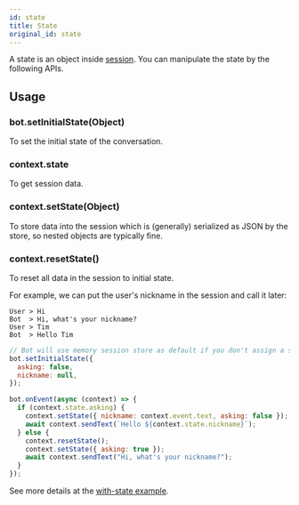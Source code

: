 ```yaml
---
id: state
title: State
original_id: state
---
```


A state is an object inside [session](session). You can manipulate the state by the following APIs.

## Usage

### bot.setInitialState(Object)

To set the initial state of the conversation.

### context.state

To get session data.

### context.setState(Object)

To store data into the session which is (generally) serialized as JSON by the store, so nested objects are typically fine.

### context.resetState()

To reset all data in the session to initial state.

For example, we can put the user's nickname in the session and call it later:

```
User > Hi
Bot  > Hi, what's your nickname?
User > Tim
Bot  > Hello Tim
```

```js
// Bot will use memory session store as default if you don't assign a session store.
bot.setInitialState({
  asking: false,
  nickname: null,
});

bot.onEvent(async (context) => {
  if (context.state.asking) {
    context.setState({ nickname: context.event.text, asking: false });
    await context.sendText(`Hello ${context.state.nickname}`);
  } else {
    context.resetState();
    context.setState({ asking: true });
    await context.sendText("Hi, what's your nickname?");
  }
});
```

See more details at the [with-state example](https://github.com/Yoctol/bottender/tree/v0.15.x/examples/with-state).
